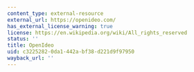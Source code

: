 ```yaml
---
content_type: external-resource
external_url: https://openideo.com/
has_external_license_warning: true
license: https://en.wikipedia.org/wiki/All_rights_reserved
status: ''
title: OpenIdeo
uid: c3225282-0da1-442a-bf38-d221d9f97950
wayback_url: ''
---
```

